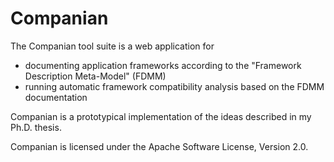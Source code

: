 <!--
  Licensed to the Apache Software Foundation (ASF) under one or more
  contributor license agreements.  See the NOTICE file distributed with
  this work for additional information regarding copyright ownership.
  The ASF licenses this file to You under the Apache License, Version 2.0
  (the "License"); you may not use this file except in compliance with
  the License.  You may obtain a copy of the License at

      http://www.apache.org/licenses/LICENSE-2.0

  Unless required by applicable law or agreed to in writing, software
  distributed under the License is distributed on an "AS IS" BASIS,
  WITHOUT WARRANTIES OR CONDITIONS OF ANY KIND, either express or implied.
  See the License for the specific language governing permissions and
  limitations under the License.
-->
Companian
=========

The Companian tool suite is a web application for

* documenting application frameworks according to the "Framework Description Meta-Model" (FDMM)
* running automatic framework compatibility analysis based on the FDMM documentation

Companian is a prototypical implementation of the ideas described in my Ph.D. thesis.

Companian is licensed under the Apache Software License, Version 2.0.
